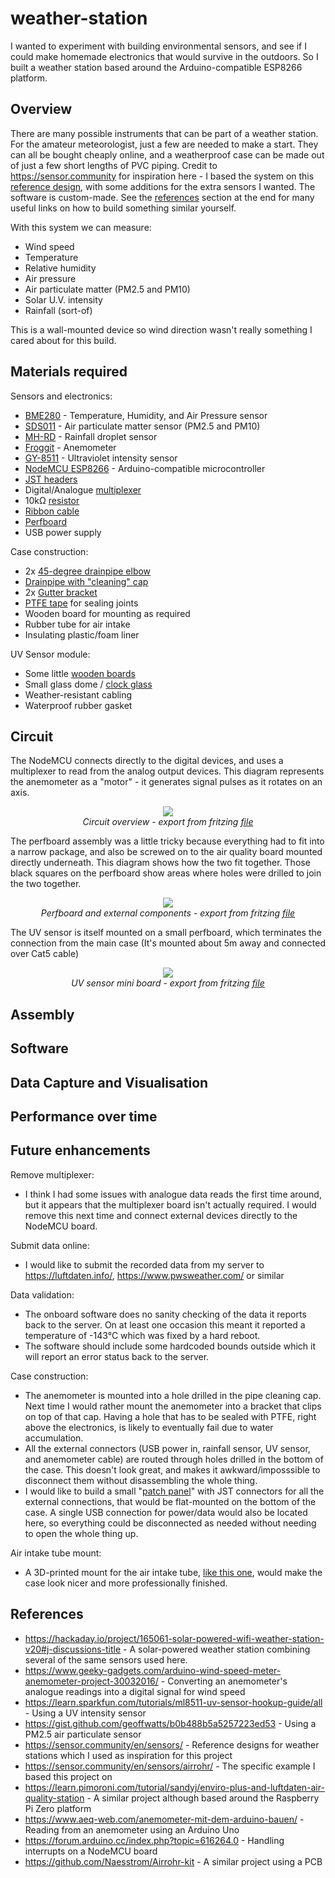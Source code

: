 # weather-station
I wanted to experiment with building environmental sensors, and see if I could make homemade electronics that would survive in the outdoors. So I built a weather station based around the Arduino-compatible ESP8266 platform.

## Overview
There are many possible instruments that can be part of a weather station. For the amateur meteorologist, just a few are needed to make a start. They can all be bought cheaply online, and a weatherproof case can be made out of just a few short lengths of PVC piping. Credit to https://sensor.community for inspiration here - I based the system on this [reference design](https://sensor.community/en/sensors/airrohr/), with some additions for the extra sensors I wanted. The software is custom-made. See the [references](#references) section at the end for many useful links on how to build something similar yourself.

With this system we can measure:
 * Wind speed
 * Temperature
 * Relative humidity
 * Air pressure
 * Air particulate matter (PM2.5 and PM10)
 * Solar U.V. intensity
 * Rainfall (sort-of)
 
This is a wall-mounted device so wind direction wasn't really something I cared about for this build.

## Materials required

Sensors and electronics:

* [BME280](https://www.amazon.de/-/en/gp/product/B07D8T4HP6/ref=ppx_yo_dt_b_search_asin_title?ie=UTF8&psc=1) - Temperature, Humidity, and Air Pressure sensor
* [SDS011](https://www.amazon.de/-/en/gp/product/B07911ZY9W/ref=ppx_yo_dt_b_search_asin_title?ie=UTF8&psc=1) - Air particulate matter sensor (PM2.5 and PM10)
* [MH-RD](https://www.amazon.de/-/en/AZDelivery-Rain-Sensor-Module-Parent/dp/B07V5QQW9J/ref=sr_1_9?dchild=1&keywords=arduino%2Bregensensor&qid=1588014518&sr=8-9&th=1) - Rainfall droplet sensor
* [Froggit](https://www.amazon.de/-/en/gp/product/B00GGM5HEA/ref=ppx_yo_dt_b_search_asin_title?ie=UTF8&psc=1) - Anemometer
* [GY-8511](https://www.amazon.de/-/en/gp/product/B07PQPHJKR/ref=ppx_yo_dt_b_asin_title_o01_s00?ie=UTF8&psc=1) - Ultraviolet intensity sensor
* [NodeMCU ESP8266](https://www.amazon.de/-/en/gp/product/B074Q2WM1Y/ref=ppx_yo_dt_b_search_asin_title?ie=UTF8&psc=1) - Arduino-compatible microcontroller
* [JST headers](https://www.amazon.de/YIXISI-Connector-JST-XH-Female-Adapter/dp/B082ZLYRRN/ref=sr_1_1_sspa?dchild=1&keywords=jst+kit&qid=1605108398&sr=8-1-spons&psc=1&spLa=ZW5jcnlwdGVkUXVhbGlmaWVyPUFITU9OODc2TFg4MzEmZW5jcnlwdGVkSWQ9QTAxNTU4NzMyOVdJRFVETUhCV1Y3JmVuY3J5cHRlZEFkSWQ9QTAwODA5ODVQWFZCU00yNTJBSlYmd2lkZ2V0TmFtZT1zcF9hdGYmYWN0aW9uPWNsaWNrUmVkaXJlY3QmZG9Ob3RMb2dDbGljaz10cnVl)
* Digital/Analogue [multiplexer](https://www.amazon.de/-/en/gp/product/B06Y1L95GK/ref=ppx_yo_dt_b_search_asin_title?ie=UTF8&psc=1)
* 10kΩ [resistor](https://www.amazon.de/-/en/gp/product/B07Q87JZ9G/ref=ppx_yo_dt_b_search_asin_title?ie=UTF8&psc=1)
* [Ribbon cable](https://www.amazon.de/-/en/gp/product/B076CLY8NH/ref=ppx_yo_dt_b_search_asin_title?ie=UTF8&psc=1)
* [Perfboard](https://www.amazon.de/-/en/gp/product/B07BDKG68Q/ref=ppx_yo_dt_b_search_asin_title?ie=UTF8&psc=1)
* USB power supply

Case construction:

* 2x [45-degree drainpipe elbow](https://www.obi.de/ht-boegen/marley-ht-bogen-45-dn-75-grau/p/7436181)
* [Drainpipe with "cleaning" cap](https://www.obi.de/ht-reinigungsrohre/marley-ht-reinigungsrohr-dn-75/p/7434681)
* 2x [Gutter bracket](https://www.obi.de/kunststoff-dachrinnen/marley-rinnenhalter-verstellbar-dn-75-grau/p/5088869)
* [PTFE tape](https://www.amazon.de/-/en/Pack-Sealing-Thread-Teflon-White/dp/B071X6PC89/ref=sr_1_5?dchild=1&keywords=ptfe+tape&qid=1605696229&sr=8-5) for sealing joints
* Wooden board for mounting as required
* Rubber tube for air intake
* Insulating plastic/foam liner

UV Sensor module:
* Some little [wooden boards](https://www.amazon.de/-/en/gp/product/B07D76MKFY/ref=ppx_yo_dt_b_search_asin_title?ie=UTF8&psc=1)
* Small glass dome / [clock glass](https://www.amazon.de/-/en/gp/product/B00FWSFHBW/ref=ppx_yo_dt_b_asin_title_o04_s00?ie=UTF8&psc=1)
* Weather-resistant cabling
* Waterproof rubber gasket

## Circuit
The NodeMCU connects directly to the digital devices, and uses a multiplexer to read from the analog output devices. This diagram represents the anemometer as a "motor" - it generates signal pulses as it rotates on an axis.

<p align="center"><img src="images/weather-station_bb.png"/><br/>
 <i>Circuit overview - export from fritzing <a href="weather-station.fzz">file</a></i></p>

The perfboard assembly was a little tricky because everything had to fit into a narrow package, and also be screwed on to the air quality board mounted directly underneath. This diagram shows how the two fit together. Those black squares on the perfboard show areas where holes were drilled to join the two together.

<p align="center"><img src="images/weather-station-board_bb.png"/><br/>
 <i>Perfboard and external components - export from fritzing <a href="weather-station-board.fzz">file</a></i></p>

The UV sensor is itself mounted on a small perfboard, which terminates the connection from the main case (It's mounted about 5m away and connected over Cat5 cable)

<p align="center"><img src="images/uv_sensor_mini_board_bb.png"/><br/>
 <i>UV sensor mini board - export from fritzing <a href="uv_sensor_mini_board.fzz">file</a></i></p>

## Assembly




## Software

## Data Capture and Visualisation

## Performance over time

## Future enhancements

Remove multiplexer:
 * I think I had some issues with analogue data reads the first time around, but it appears that the multiplexer board isn't actually required. I would remove this next time and connect external devices directly to the NodeMCU board.
 
Submit data online:
 * I would like to submit the recorded data from my server to https://luftdaten.info/, https://www.pwsweather.com/ or similar

Data validation:
 * The onboard software does no sanity checking of the data it reports back to the server. On at least one occasion this meant it reported a temperature of -143°C which was fixed by a hard reboot.
 * The software should include some hardcoded bounds outside which it will report an error status back to the server.

Case construction:
 * The anemometer is mounted into a hole drilled in the pipe cleaning cap. Next time I would rather mount the anemometer into a bracket that clips on top of that cap. Having a hole that has to be sealed with PTFE, right above the electronics, is likely to eventually fail due to water accumulation.
 * All the external connectors (USB power in, rainfall sensor, UV sensor, and anemometer cable) are routed through holes drilled in the bottom of the case. This doesn't look great, and makes it awkward/imposssible to disconnect them without disassembling the whole thing.
 * I would like to build a small "[patch panel](https://en.wikipedia.org/wiki/Patch_panel)" with JST connectors for all the external connections, that would be flat-mounted on the bottom of the case. A single USB connection for power/data would also be located here, so everything could be disconnected as needed without needing to open the whole thing up.

Air intake tube mount:
 * A 3D-printed mount for the air intake tube, [like this one](https://www.thingiverse.com/thing:3945004), would make the case look nicer and more professionally finished.

## References<a name="references"></a>
* https://hackaday.io/project/165061-solar-powered-wifi-weather-station-v20#j-discussions-title - A solar-powered weather station combining several of the same sensors used here.
* https://www.geeky-gadgets.com/arduino-wind-speed-meter-anemometer-project-30032016/ - Converting an anemometer's analogue readings into a digital signal for wind speed
* https://learn.sparkfun.com/tutorials/ml8511-uv-sensor-hookup-guide/all - Using a UV intensity sensor
* https://gist.github.com/geoffwatts/b0b488b5a5257223ed53 - Using a PM2.5 air particulate sensor
* https://sensor.community/en/sensors/ - Reference designs for weather stations which I used as inspiration for this project
* https://sensor.community/en/sensors/airrohr/ - The specific example I based this project on
* https://learn.pimoroni.com/tutorial/sandyj/enviro-plus-and-luftdaten-air-quality-station - A similar project although based around the Raspberry Pi Zero platform
* https://www.aeq-web.com/anemometer-mit-dem-arduino-bauen/ - Reading from an anemometer using an Arduino Uno
* https://forum.arduino.cc/index.php?topic=616264.0 - Handling interrupts on a NodeMCU board
* https://github.com/Naesstrom/Airrohr-kit - A similar project using a PCB
